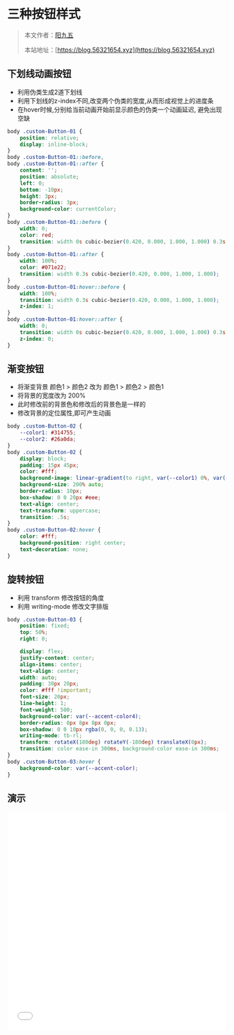 # 三种按钮样式

> 本文作者：[阳九五](https://github.com/CN-YoungYang)
>
> 本站地址：[https://blog.56321654.xyz](https://blog.56321654.xyz)

## 下划线动画按钮
- 利用伪类生成2道下划线
- 利用下划线的z-index不同,改变两个伪类的宽度,从而形成视觉上的进度条
- 在hover时候,分别给当前动画开始前显示颜色的伪类一个动画延迟, 避免出现空缺
```css
body .custom-Button-01 {
    position: relative;
    display: inline-block;
}
body .custom-Button-01::before,
body .custom-Button-01::after {
    content: '';
    position: absolute;
    left: 0;
    bottom: -10px;
    height: 3px;
    border-radius: 3px;
    background-color: currentColor;
}
body .custom-Button-01::before {
    width: 0;
    color: red;
    transition: width 0s cubic-bezier(0.420, 0.000, 1.000, 1.000) 0.3s;
}
body .custom-Button-01::after {
    width: 100%;
    color: #071e22;
    transition: width 0.3s cubic-bezier(0.420, 0.000, 1.000, 1.000);
}
body .custom-Button-01:hover::before {
    width: 100%;
    transition: width 0.3s cubic-bezier(0.420, 0.000, 1.000, 1.000);
    z-index: 1;
}
body .custom-Button-01:hover::after {
    width: 0;
    transition: width 0s cubic-bezier(0.420, 0.000, 1.000, 1.000) 0.3s;
    z-index: 0;
}
```

## 渐变按钮
- 将渐变背景 颜色1 > 颜色2 改为 颜色1 > 颜色2 > 颜色1
- 将背景的宽度改为 200%
- 此时修改前的背景色和修改后的背景色是一样的
- 修改背景的定位属性,即可产生动画
```css
body .custom-Button-02 {
    --color1: #314755;
    --color2: #26a0da;
}
body .custom-Button-02 {
    display: block;
    padding: 15px 45px;
    color: #fff;
    background-image: linear-gradient(to right, var(--color1) 0%, var(--color2) 51%, var(--color1) 100%);
    background-size: 200% auto;
    border-radius: 10px;
    box-shadow: 0 0 20px #eee;
    text-align: center;
    text-transform: uppercase;
    transition: .5s;
}
body .custom-Button-02:hover {
    color: #fff;
    background-position: right center;
    text-decoration: none;
}
```

## 旋转按钮
- 利用 transform 修改按钮的角度
- 利用 writing-mode 修改文字排版
```css
body .custom-Button-03 {
    position: fixed;
    top: 50%;
    right: 0;

    display: flex;
    justify-content: center;
    align-items: center;
    text-align: center;
    width: auto;
    padding: 30px 20px;
    color: #fff !important;
    font-size: 20px;
    line-height: 1;
    font-weight: 500;
    background-color: var(--accent-color4);
    border-radius: 0px 8px 8px 0px;
    box-shadow: 0 0 10px rgba(0, 0, 0, 0.13);
    writing-mode: tb-rl;
    transform: rotateX(180deg) rotateY(-180deg) translateX(0px);
    transition: color ease-in 300ms, background-color ease-in 300ms;
}
body .custom-Button-03:hover {
    background-color: var(--accent-color);
}
```

## 演示
<iframe width="100%" height="500" src="//jsrun.net/EGtKp/embedded/all/light" allowfullscreen="allowfullscreen" frameborder="0"></iframe>